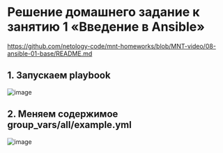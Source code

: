 # Решение домашнего задание к занятию 1 «Введение в Ansible»
https://github.com/netology-code/mnt-homeworks/blob/MNT-video/08-ansible-01-base/README.md

## 1. Запускаем playbook
![image](https://github.com/user-attachments/assets/bca2c048-9411-4d81-a556-7b508482ab0e)
## 2. Меняем содержимое group_vars/all/example.yml
![image](https://github.com/user-attachments/assets/6685fa74-b719-4a42-bc78-f40e8c12d1b1)



   
